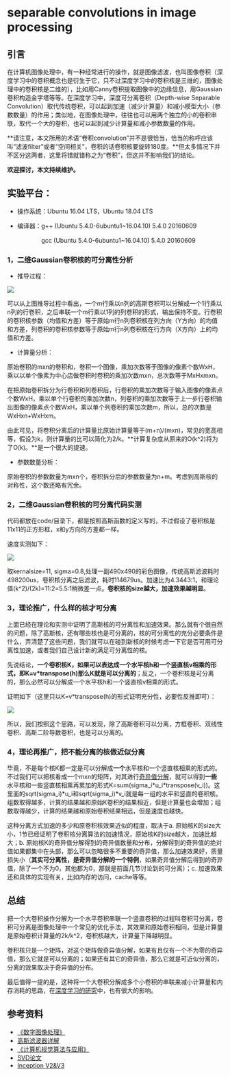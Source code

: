 #  separable convolutions in image processing
## 引言
在计算机图像处理中，有一种经常进行的操作，就是图像滤波，也叫图像卷积（深度学习中的卷积概念也是衍生于它，只不过深度学习中的卷积核是三维的，图像处理中的卷积核是二维的），比如用Canny卷积提取图像中的边缘信息，用Gaussian卷积构造金字塔等等。在深度学习中，深度可分离卷积（Depth-wise Separable Convolution）取代传统卷积，可以起到加速（减少计算量）和减小模型大小（参数数量）的作用；类似地，在图像处理中，往往也可以用两个独立的小的卷积串联，取代一个大的卷积，也可以起到减少计算量和减小参数数量的作用。

**请注意，本文所用的术语“卷积convolution”并不是很恰当，恰当的称呼应该叫“滤波filter”或者“空间相关”，卷积的话卷积核要旋转180度。**但太多情况下并不区分这两者，这里将错就错称之为“卷积”，但这并不影响我们的结论。

**欢迎探讨，本文持续维护。**

## 实验平台：

+ 操作系统：Ubuntu 16.04 LTS，Ubuntu 18.04 LTS
+ 编译器：g++ (Ubuntu 5.4.0-6ubuntu1~16.04.10) 5.4.0 20160609

  　　　　gcc (Ubuntu 5.4.0-6ubuntu1~16.04.10) 5.4.0 20160609

### 1，二维Gaussian卷积核的可分离性分析

+ 推导过程：

![](https://github.com/Captain1986/CaptainBlackboard/blob/master/D%230005-separable_convolutions_in_image_processing/images/1565291630.jpg)

可以从上图推导过程中看出，一个m行乘以n列的高斯卷积可以分解成一个1行乘以n列的行卷积，之后串联一个m行乘以1列的列卷积的形式，输出保持不变。行卷积的卷积核参数（均值和方差）等于原始m行n列卷积核在列方向（Y方向）的均值和方差，列卷积的卷积核参数等于原始m行n列卷积核在行方向（X方向）上的均值和方差。

+ 计算量分析：

原始卷积的mxn的卷积和，卷积一个图像，乘加次数等于图像的像素个数WxH，乘以以单个像素为中心店做卷积时卷积的乘加次数mxn，总次数等于MxHxmxn。

在把原始卷积拆分为行卷积和列卷积后，行卷积的乘加次数等于输入图像的像素点个数WxH，乘以单个行卷积的乘加次数n，列卷积的乘加次数等于上一步行卷积输出图像的像素点个数WxH，乘以单个列卷积的乘加次数m，所以，总的次数是WxHxn+WxHxm。

由此可见，将卷积分离后的计算量比原始计算量等于(m+n)/(mxn)，常见的宽高相等，假设为k，则计算量的比可以简化为2/k。**计算复杂度从原来的O(k^2)将为了O(k)。**是一个很大的提速。

+ 参数数量分析：

原始卷积的参数数量为mxn个，卷积拆分后的参数数量为n+m。考虑到高斯核的对称性，这个数还略有冗余。

### 2，二维Gaussian卷积核的可分离代码实测

代码都放在code/目录下，都是按照高斯函数的定义写的，不过假设了卷积核是11x11的正方形框，x和y方向的方差都一样。

速度实测如下：

![](https://github.com/Captain1986/CaptainBlackboard/blob/master/D%230005-separable_convolutions_in_image_processing/images/Selection_231.png)

取kernalsize=11, sigma=0.8,处理一副490x490的彩色图像，传统高斯滤波耗时498200us，卷积核分离之后滤波，耗时114679us。加速比为4.3443:1，和理论值(k^2)/(2k)=11:2=5.5:1稍微差一点。**卷积核的size越大，加速效果越明显**。

### 3，理论推广，什么样的核才可分离

上面已经在理论和实测中证明了高斯核的可分离性和加速效果。那么就有个很自然的问题，除了高斯核，还有哪些核也是可分离的，核的可分离性的充分必要条件是什么，弄清楚了这些问题，我们就可以在碰到新核的时候考虑一下它是否可用可分离性加速，或者我们自己设计新的满足可分离性的核。

先说结论，**一个卷积核K，如果可以表达成一个水平核h和一个竖直核v相乘的形式，即K=v*transpose(h)那么K就是可以分离的**；反之，一个卷积核是可分离的，那么必然可以分解成一个水平核h和一个竖直核v相乘的形式。

证明如下（这里只以K=v*transpose(h)的形式证明充分性，必要性反推即可）：

![](https://github.com/Captain1986/CaptainBlackboard/blob/master/D%230005-separable_convolutions_in_image_processing/images/1386915682.jpg)

所以，我们按照这个思路，可以发现，除了高斯卷积可以分离，方框卷积、双线性卷积、高斯二阶导数卷积，也是可以分离的。

### 4，理论再推广，把不能分离的核做近似分离

毕竟，不是每个核K都一定是可以分解成**一个**水平核和一个竖直核相乘的形式的。不过我们可以把核看成一个mxn的矩阵，对其进行[奇异值分解](https://en.wikipedia.org/wiki/Singular_value_decomposition)，就可以得到**一些**水平核和一些竖直核相乘再累加的形式K=sum(sigma_i\*u_i\*transpose(v_i))。这里面的sqrt(sigma_i)\*u_i和sqrt(sigma_i)\*v_i就是每一组的水平和竖直的卷积核。组数取得越多，计算的结果越和原始K卷积的结果相近，但是计算量也会增加；组数取得越少，计算的结果越和原始卷积结果相远，但是速度也越快。

这种分离方式加速的多少和原卷积核效果近似的程度，取决于a. 原始核K的size大小，1节已经证明了卷积核分离算法的加速情况，原始核K的size越大，加速比越大；b. 原始核K的奇异值分解得到的奇异值数量和分布，分解得到的奇异值的绝对值如果都集中在头部，那么可以忽略很多不重要的奇异值，那么加速效果好，质量损失小（**其实可分离性，是奇异值分解的一个特例**，如果奇异值分解后得到的奇异值，除了一个不为0，其他都为0，那就是前面几节讨论到的可分离）；c. 加速效果还和具体的实现有关，比如内存的访问，cache等等。

## 总结

把一个大卷积操作分解为一个水平卷积串联一个竖直卷积的过程叫卷积可分离，卷积可分离是图像处理中一个常见的优化手法，其效果和原始卷积相同，但是计算量是原始卷积计算量的2k/k^2，卷积核越大，计算量下降越明显。

卷积核只是一个矩阵，对这个矩阵做奇异值分解，如果有且仅有一个不为零的奇异值，那么它就是可以分离的；如果还有其它的奇异值，那么它就是可近似分离的，分离的效果取决于奇异值的分布。

最后值得一提的是，这种将一个大卷积分解成多个小卷积的串联来减小计算量和内存消耗的思路，在[深度学习的研究](https://arxiv.org/pdf/1512.00567.pdf)中，也有很大的影响。

## 参考资料
+ [《数字图像处理》](https://book.douban.com/subject/6434627/)
+ [高斯滤波器详解](https://www.cnblogs.com/wangguchangqing/p/6407717.html)
+ [《计算机视觉算法与应用》](https://book.douban.com/subject/10465997/)
+ [SVD论文](http://www-users.math.umn.edu/~lerman/math5467/svd.pdf)
+ [Inception V2&V3](https://arxiv.org/pdf/1512.00567.pdf)
